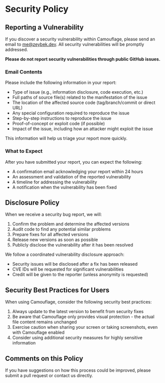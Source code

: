 # Security Policy

## Reporting a Vulnerability

If you discover a security vulnerability within Camouflage, please send an email to me@zeybek.dev. All security vulnerabilities will be promptly addressed.

**Please do not report security vulnerabilities through public GitHub issues.**

### Email Contents

Please include the following information in your report:

- Type of issue (e.g., information disclosure, code execution, etc.)
- Full paths of source file(s) related to the manifestation of the issue
- The location of the affected source code (tag/branch/commit or direct URL)
- Any special configuration required to reproduce the issue
- Step-by-step instructions to reproduce the issue
- Proof-of-concept or exploit code (if possible)
- Impact of the issue, including how an attacker might exploit the issue

This information will help us triage your report more quickly.

### What to Expect

After you have submitted your report, you can expect the following:

- A confirmation email acknowledging your report within 24 hours
- An assessment and validation of the reported vulnerability
- A timeline for addressing the vulnerability
- A notification when the vulnerability has been fixed

## Disclosure Policy

When we receive a security bug report, we will:

1. Confirm the problem and determine the affected versions
2. Audit code to find any potential similar problems
3. Prepare fixes for all affected versions
4. Release new versions as soon as possible
5. Publicly disclose the vulnerability after it has been resolved

We follow a coordinated vulnerability disclosure approach:

- Security issues will be disclosed after a fix has been released
- CVE IDs will be requested for significant vulnerabilities
- Credit will be given to the reporter (unless anonymity is requested)

## Security Best Practices for Users

When using Camouflage, consider the following security best practices:

1. Always update to the latest version to benefit from security fixes
2. Be aware that Camouflage only provides visual protection - the actual file content remains unchanged
3. Exercise caution when sharing your screen or taking screenshots, even with Camouflage enabled
4. Consider using additional security measures for highly sensitive information

## Comments on this Policy

If you have suggestions on how this process could be improved, please submit a pull request or contact us directly.
